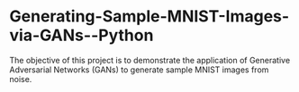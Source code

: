 # Generating-Sample-MNIST-Images-via-GANs--Python
The objective of this project is to demonstrate the application of Generative Adversarial Networks (GANs) to generate sample MNIST images from noise.
